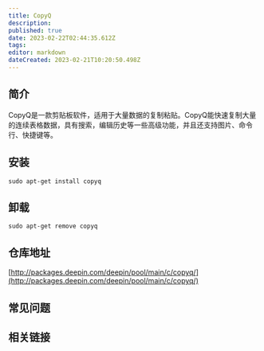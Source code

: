 ```yaml
---
title: CopyQ
description: 
published: true
date: 2023-02-22T02:44:35.612Z
tags: 
editor: markdown
dateCreated: 2023-02-21T10:20:50.498Z
---
```


## 简介

CopyQ是一款剪贴板软件，适用于大量数据的复制粘贴。CopyQ能快速复制大量的连续表格数据，具有搜索，编辑历史等一些高级功能，并且还支持图片、命令行、快捷键等。

## 安装

`sudo apt-get install copyq`

## 卸载

`sudo apt-get remove copyq`

## 仓库地址

[http://packages.deepin.com/deepin/pool/main/c/copyq/](http://packages.deepin.com/deepin/pool/main/c/copyq/)

## 常见问题

## 相关链接
